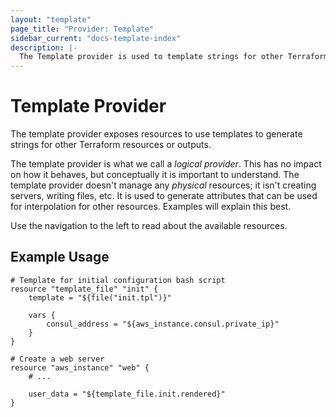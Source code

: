 ```yaml
---
layout: "template"
page_title: "Provider: Template"
sidebar_current: "docs-template-index"
description: |-
  The Template provider is used to template strings for other Terraform resources.
---
```


# Template Provider

The template provider exposes resources to use templates to generate
strings for other Terraform resources or outputs.

The template provider is what we call a _logical provider_. This has no
impact on how it behaves, but conceptually it is important to understand.
The template provider doesn't manage any _physical_ resources; it isn't
creating servers, writing files, etc. It is used to generate attributes that
can be used for interpolation for other resources. Examples will explain
this best.

Use the navigation to the left to read about the available resources.

## Example Usage

```
# Template for initial configuration bash script
resource "template_file" "init" {
	template = "${file("init.tpl")}"

	vars {
		consul_address = "${aws_instance.consul.private_ip}"
	}
}

# Create a web server
resource "aws_instance" "web" {
    # ...

	user_data = "${template_file.init.rendered}"
}
```
